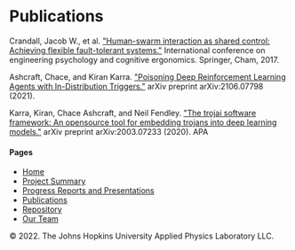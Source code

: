 [//]: # (Copyright 2022, !!!Put name here, see repo code examples!!!)
[//]: # (All rights reserved.)
[//]: # (Distributed under the terms of the BSD 3-Clause License.)


# Publications

Crandall, Jacob W., et al. ["Human-swarm interaction as shared control: Achieving flexible fault-tolerant systems."](https://link.springer.com/chapter/10.1007/978-3-319-58472-0_21) International conference on engineering psychology and cognitive ergonomics. Springer, Cham, 2017.


Ashcraft, Chace, and Kiran Karra. ["Poisoning Deep Reinforcement Learning Agents with In-Distribution Triggers."](https://arxiv.org/abs/2106.07798) arXiv preprint arXiv:2106.07798 (2021).

Karra, Kiran, Chace Ashcraft, and Neil Fendley. ["The trojai software framework: An opensource tool for embedding trojans into deep learning models."](https://arxiv.org/abs/2003.07233) arXiv preprint arXiv:2003.07233 (2020).
APA	


#### Pages

- [Home](index.md)
- [Project Summary](project_summary.md)
- [Progress Reports and Presentations](prog_and_pres.md)
- [Publications](publications.md)
- [Repository](https://github.com/ChaceAshcraft/my_test_wiki_repo/tree/gh-pages)
- [Our Team](team.md)


©️ 2022. The Johns Hopkins University Applied Physics Laboratory LLC.
